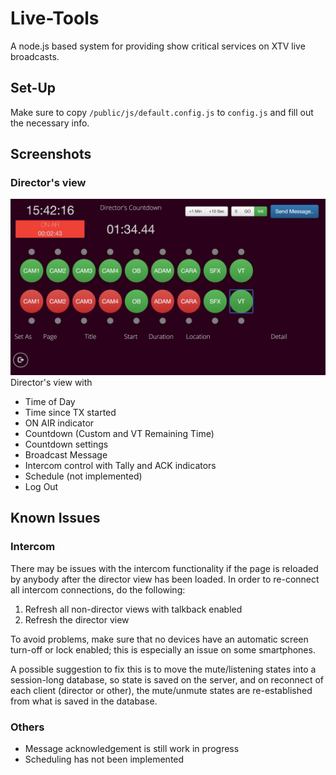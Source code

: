 # Live-Tools
A node.js based system for providing show critical services on XTV live broadcasts.

## Set-Up
Make sure to copy `/public/js/default.config.js` to `config.js` and fill out the necessary info.

## Screenshots
### Director's view
![Screenshot](/screenshots/director_view.png?raw=true)
Director's view with
* Time of Day
* Time since TX started
* ON AIR indicator
* Countdown (Custom and VT Remaining Time)
* Countdown settings
* Broadcast Message
* Intercom control with Tally and ACK indicators
* Schedule (not implemented)
* Log Out

## Known Issues
### Intercom
There may be issues with the intercom functionality if the page is reloaded by anybody after the director view has been loaded.
In order to re-connect all intercom connections, do the following:

1. Refresh all non-director views with talkback enabled
2. Refresh the director view

To avoid problems, make sure that no devices have an automatic screen turn-off or lock enabled; this is especially an issue on some smartphones.

A possible suggestion to fix this is to move the mute/listening states into a session-long database, so state is saved on the server, and on reconnect of each client (director or other), the mute/unmute states are re-established from what is saved in the database.

### Others
* Message acknowledgement is still work in progress
* Scheduling has not been implemented
